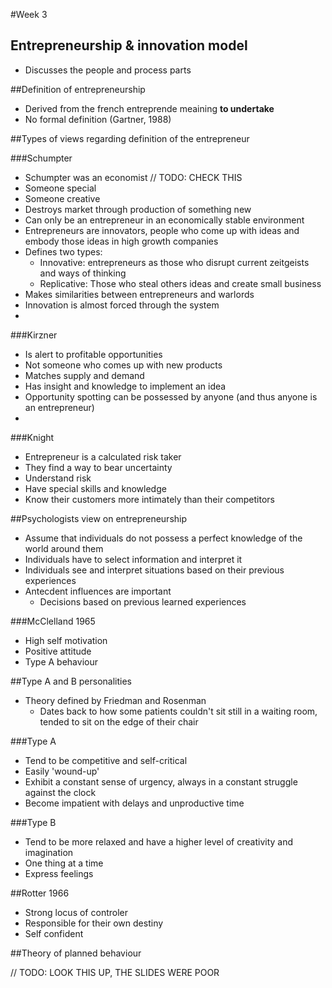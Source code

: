 #Week 3

## Entrepreneurship & innovation model
* Discusses the people and process parts

##Definition of entrepreneurship
* Derived from the french entreprende meaining __to undertake__
* No formal definition (Gartner, 1988)

##Types of views regarding definition of the entrepreneur

###Schumpter

* Schumpter was an economist // TODO: CHECK THIS
* Someone special
* Someone creative
* Destroys market through production of something new
* Can only be an entrepreneur in an economically stable environment
* Entrepreneurs are innovators, people who come up with ideas and embody those ideas in high growth companies
* Defines two types:
	* Innovative: entrepreneurs as those who disrupt current zeitgeists and ways of thinking
	* Replicative: Those who steal others ideas and create small business
* Makes similarities between entrepreneurs and warlords
* Innovation is almost forced through the system
* 

###Kirzner

* Is alert to profitable opportunities
* Not someone who comes up with new products
* Matches supply and demand
* Has insight and knowledge to implement an idea
* Opportunity spotting can be possessed by anyone (and thus anyone is an entrepreneur)
* 

###Knight

* Entrepreneur is a calculated risk taker
* They find a way to bear uncertainty
* Understand risk
* Have special skills and knowledge
* Know their customers more intimately than their competitors

##Psychologists view on entrepreneurship

* Assume that individuals do not possess a perfect knowledge of the world around them
* Individuals have to select information and interpret it
* Individuals see and interpret situations based on their previous experiences
* Antecdent influences are important
	* Decisions based on previous learned experiences

###McClelland 1965

* High self motivation
* Positive attitude
* Type A behaviour

##Type A and B personalities

* Theory defined by Friedman and Rosenman
	* Dates back to how some patients couldn't sit still in a waiting room, tended to sit on the edge of their chair

###Type A

* Tend to be competitive and self-critical
* Easily 'wound-up'
* Exhibit a constant sense of urgency, always in a constant struggle against the clock
* Become impatient with delays and unproductive time

###Type B

* Tend to be more relaxed and have a higher level of creativity and imagination
* One thing at a time
* Express feelings

##Rotter 1966

* Strong locus of controler
* Responsible for their own destiny
* Self confident

##Theory of planned behaviour

// TODO: LOOK THIS UP, THE SLIDES WERE POOR
